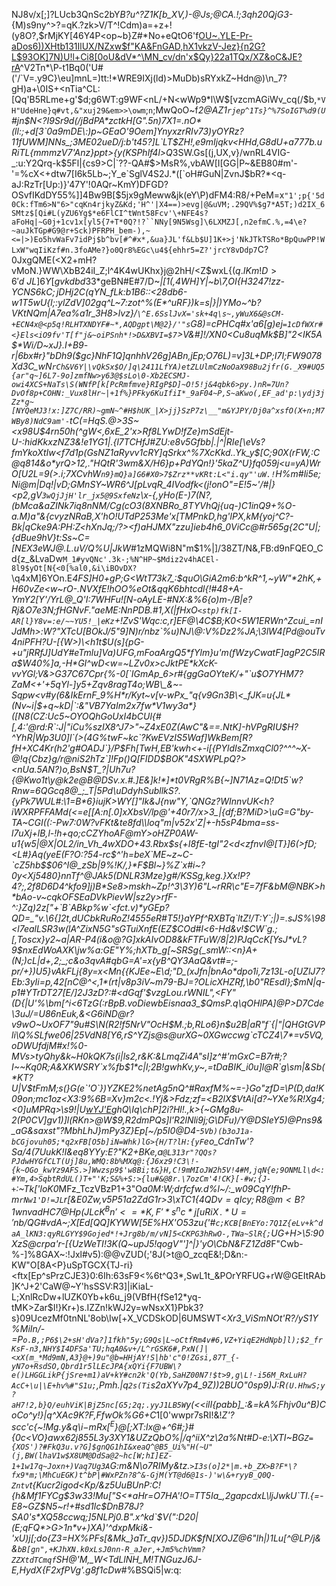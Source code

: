 NJ8v/x[;]?LUcb3QnSc2bY*B?u^?Z1K[b_XV,)-@Js;@CA.!;3qh20QjG3-*{M)s9ny^>?=qK.?zk>V/T^!Cdm)a=+z+!(y8O?,$rMjKY[46Y4P<op~b}Z#*No+eQtO6'f[OU~.YLE-Pr-aDos6))XHtb131IlUX/NZxw$f"KA&FnGAD,hX1vkzV-Jez}{n2G?L$93OK]7N)U!l+Ci8[0oU&dV*^\MN_cv/dn'x$Qy}22a1TQx/XZ&oC&JE?rA]({TkR|SJVr.=A!}S}|%`c8dl=Jj-M_EmakA|wjClzLOj,g,#i.|7XCnB95RbE_FW916o!^7N}Jym!bq7nZ4kb?)^V2Tn*\P-t1Bq0('U#('/`V=.y9C}\eu]mnL=)tt:!*WRE9IXj(ld)>MuDb)sRYxkZ~Hdn@)\n_7?gH)a+\0IS+<nTia^CL:[Qq'B5RLme+g'$d;g6WT:g9WF<nL/+N<wWp9*l\W$[vzcmAGiWv_cq(/$b,`*VH"UdeHne}q#vt,&"xuj29&em>>\owm`;`n`;MwQoO~f*2@AZ1`rjep^1Ts}^%7SoIGT%d9(U`#jn$N<?I9Sr9d(/jBdPA*zctkH[G".5n)7X1=.nO*(ll:;+d[3`0a9mDE\:)p~GEaO'9Oem]YnyxzrRIv73)yOYRz?11fUWM]NNs_;3ME02ueD/j:b't45?]L`LT$ZH!,e9m$Ijqk%dLi#8Q%u(~k|~mSD1(w!Fj_]?`)^{Mx^&L|.|,2yfXus|~NRBQ,pGVUvJ|_=LN:'9wHfz{@n'jBJQ\`@]VwLWrw}L(.U)0>M7}s/I.^;KID!PPnM-3z3/"{{$k7,:7SqTU6p4Y<?Z]_4!^<mC,0:55Q.Qxl.&_@p~G7edovd8s/X]z0IQ|:MqgL7]]>Z#[a)WLk1RNK_RPJGO1.?G\4mXJLy6J#N%3mim5Fkpp'"HUa+/:yD(j?7a`CGIHox@iiDS3Zsfz*hEY:'SV=K*[2Yo(Nx0waomSzS%m}b-FS{7A6`O~Ph..Q'ge<o>^.TqznnK)`@wXH0a[O59HehBZj-"V?ux}]z9Uu(x1Hfd/(9{/HkXZev+e5L$q().lxy&f<:KTECgy|oJg7zp;mCT!#1d-upaS0;b&a7vDJ0wrE!&?BZtUKLM4UL3&yJRQ:P,'ydU1AVdlIPxQ9S_#3.7Ct<yu-cQNxG>n7fj7AJ.*tiIS%1,d2(z>T1nvzF`:?bLvUJ3SmjV)c5=$_],N{^qA{$j}nni:rIKWX6+cp8/]T<IW=ec\Xw;rn>>01-Q7PJ\|\+{y7[01'aPy)'U&*=2?&4-8p]vDxQnMDI@mPzWgCD[lfLl1U[pA&5`LI;TTR&mpQ+M`t5lBSDKTf%Rc:)C4-F^i_Q]cWy}yN#T[!NGau[b?FZ=a^d'="[`[iB7zVS|{Ha~)|&~tUcI$I!7eU31j=hsFF7YC{vi>~D9(cfnSWl+>/P:tymy&dh1l\-Gktf%p{t"jk=;"-=LwN|H7ao{Ha0R227ujrIXAFke#*@B{uN'2DK&e~`0|j}w<+.tW7>r&DD]=xf4%/YWc:(yzFLCtF_dTC2Bcy?WgO9;x?-2HAThSDJ,RuAi_x#Vz:\2Om7f_8v1CXP(<n0oFob5g:AdL6wIJuL$~j%.}>+?{Y7-j\kg+5H+c/*0@nhm>^}vRisgImdi&U4nUFkWD`9o5[Lt<G40q7S55O79ixKze$G3z)-I|/TT#b%HM{4XDK:c\"}E$d8/_CD`.8}@T*/3/[x[3&"`;XeW-:Rm(E,M;aGmEe9/8^c_yuat2Rt"wjq<P,m2}AotQVVi8ht{-bu|Sp/n7M(eAF7E+.mJB">?A3MCzdn"!q9;%cVD&Gm0Oy9!`6xAi,v*f-kmV}z@3hml6'*k*^}g#jX`xH@P6{"t-90zcW;3Y}4:*"{e:OTa3bqU9/+aDn,D6@O2&2#YpYpg}/3peXLtc7-_N^wR5;Nn"5e@H#qd:9&}%Jy{A91Sv*<.te{c@&g%N$`CmDjENpxluE3xXlU=$AW}VP-"+*BaZYVez\rn>6,3M#hF-q&i+K$B6q>961z;rP`>@R^BxtNB\mIZ2xk?3[3}7^38-P2<V>t!XH}ids$WD3,U_||'Xu~a"`7s<FtE\8wcpL9LYR*A<);@HY|OI^N!'wqUQ<n;#v|1G>NA6[q)Zhr{G986,WmrO+oRD_$f"~}sV,zz>$[XVe"n\</1c(~0yXd$PD6)-w{o3S5M$R1vJ=v'"}a7`v=chaHe[K.7xt2TT[g">#Ghf?+aH$EZP#R"ATuS}9/lWZNvI8%?3[bh{As~f#oAd:Xq*;i#SZ%`|Rd^rI8}Z=]$v<HHd,G8dU+a777b.uRiTL{mmmzV7'Anz}ppt>{y(KSPhlf4l>Q*3SW.Gs[(j,UX,v}/wnRL4VIG-_:u:Y2Qrq-k$5Fl|{cs9>C|`??-QA#$>MsR%,vbAW[I[GG|P~&EB80#m'-'=%cX<+dtw7[I6k5Lb~;Y_e`SglV4S2J.*([`oH#GuN|ZvnJ$bR?*<q-aJ:RzTr[Up:)}'47Y'!0AQr~KmY)DFGD?OSvfIKdDY55%]]4Bw9B[$5jx9gMeww&jk(eY\P)dFM4:R8/+PeM=x`"1';p{'5d0Ck:fTm6>N"6>"cqKn4rjkyZ&Kd;'H^'|X4==)>evg|@&uVM;.29QV%$g7*A5T;)d2IX_6SMtz$[Qi#L(yZU6Yg$*e6FlCI^tWnt58Fcv'\+NFE4s?aFoHq|~G0j+1cv1x[yl5{7+T*0Q?!?``NNy[9N5Wsg]\6LXMZJ[,n2efmC.%,=4\e?~auJkTGp#G9@r+Sck)PFRPH_bem-),~<=|>)Eo5hvWaFv7idPj$b^bv[#^#x*,&ua}JL'f&Lb$U]1K+>j'NkJTkTSRo*BpQuwPP!WLxW"wqIiKzf#n.3foAMe?}o0Qr8%EGc\u4${ehhr5=Z?'jrcY8vDdp7`C?0JxgQME(<X2+mH?vMoN.}WW\XbB24iI_Z;l^4K4wUKhx}j@2hH/<Z$wxL{$(q.IKm!D>6'd~JL]6Y[gvkdbd33*$geBN#E#7/D~_|[1(,4WH]_Y|~b\7,OI{H3247!zz-YCNS6$kC;jD%<~6S+I(hoUMikwn:A=B(`8&QOP7g<|=sMNPQfRcEn5NX&Hi3,>Ms9+Ci8xw1~.Q[7b~aCU#uIF[>Dyp]Shdat`Q~U2is\<Wf[I^#sw-aU:8WYx2VnsDrF3kI>AaiKT6i;0^{E-|0ePnP2kAF1C$X4LeY0N0B(E[b{<&OB4Z2"&6ahdQ;o6O-DY'g+18X6DtH/F+4qQKf:2!Y#@i<cO{^k?pcVOCx9hO]Jbe4=N)&P='HtBi.NhAc[5e+7y=+AZlc6:ba#&2~$P1mXQ"PJ}VUT8b*q!2uC.uUu}.X2%:K0r_jiiGf\:*(IK\`~[;$Q=xJ"b&496PIb"34uq=&eB\N;a(l36Il},`'IY[)2-55/d@2An8SH0IBXqDw1f#>v&+xofS(Tic\NjIqip>bp4U-#?D~/BB"`#[9na_CB7T%Z;X*X'%e7`"I-$Hj2C(qYN_fLk:b1B6::<28db6-w1T5wU{l;:ylZdV]02gq^L~*7:zot^%*(E*^uRF})k=s|}|)YMo~^b?VKtNQm|A7ea%a1r_3H8>lvz}/`\^E.6SslJvX='sk+4q\s~,yWuX6&@sCM-+ECN4x@<p5q!RLHTXNDYF#~*,AQDgpt\M@2}/'"s`G8)=cPHCq#x'a6[g)ej`=1cDfWXr#<}Els<iO9fv'T[f"j&~oiPSnh*!>D&XBVI=$7`>V&#]!/XN0<Cu8uqMk$B]"2<IK5A$*Wi/D~xJ}.I+B9-_r|6bx#r}"bDh9($gc}NhF1Q]qnhhV26g]ABn,jEp;O76L)=v]3L+DP;I7I;FW9078Xd3C_wN`rCh&V6Y|\vQkSx$O/]q\2411LfYA)etZLUlmCzNoOaX98Bu2jfr(G._X9#UQ5{ar"q~]6L7-9o]zmfNw>y63@$sLo\0-Xb2ECSMJ-owi4XCS+NaTs\S(WNfP[k[PcRmfmve}RIgP$D]~O!5!j&4qbk6>py.)nR=7Un?DvOf8p+COHN:_Vux8lHr~|+1f%}PFky6KuIfiI*_9aF04~P,S~aKwo(,EF_ad'p:\ydj3jZz*g~[NYQeMJ3!x:]Z7C/RR)~gmN~^#H$hUK_|X>jj}SzP7z\__"m&YJPY/Dj0a^xsfO(X+n;M7WBy8)NdC9am'-`tC(=HqS.@>3S~<x98U$_4rn50h(^gW<,6xE_2'x>Rf8LYwD!fZe}mSdE*jt-U-:hidKkxz*NZ3&!e1YG1|.{l7TCHfJ#ZU:e8v5Gfbb|.|^|RIe[\eVs?fmYkoXtIw<f7d1p(GsNZ1aRyvv1cRY]qSrkx^%7XcKkd..Yk_y$[C;90X(rFW,:C@q814_&o*yrQ>12,."HQtR'3wm&X/H6}p+PdYQn!}'5kaZ^U}fq059j<u=yA)WrO[U2L=9(>.i;7XCvhW`n9}mQ}a]G6#X0>7$Zrz**vKRt:L<"i.qy"'uW.!`H%m#li5e;Ni@m|Dq!|vD;GMnSY_~WR6^J[pLvqR_4IVod*fk<\(j!onO"*=E!5~'/#|}<p2,gV`3wQjJjH'lr_jx5@9SxfeNz`\x-{,yHo(E-)7(N?,(bMca&a*ZINk7iq8nNM/Cg(cO3(8XNBRo_8TYVhQj{uq-)C1inQ9+*%O-a.M)a"&{cvyzNRaB,X'hO!UTdP253Me'x[TMPnkD,hg'lPX,kM{yoj^C?-Bk|qCke9A:PH:Z<hXnJq;_/?><f)aHJMX"zzu]ieb4h6_0ViCc@#r565g{2C"U|;{dBue9hV}t:Ss~C=[NEX3eWJ@.L.uV/Q%U|JkW_#1zMQWi8N"m$1%|]/38ZT/N&,FB:d9nFQEO_Cd{z_&LvaDw`M_1#yvQNc'.3k-;%N^HP~$Mdiz2v4hACEl-8l9$yOt[N{<0[%al0,&i\iBOvDX?`\q4xM]6YOn.E*4FS]H0+gP;G<WtT73k7_:$quO\GiA2m6:b^kR^1,~yW"*2hK,+H60vZe<w~rO-.NVXfE!hOO%*eOt&qqK6bhtcdl{!#48+A-YmY2[Y'/YrL@_Q'I:7WHFu![N-oAyLE-#NX:&%6{o)m-/B|e?Rj&O7e3N;fHGNvF."aeME:NnPDB.#1,X(|fHxO`<stp)fk[I-AR[l}Y8v=:e/~~YU5!_|eKz`+!ZvS'Wqc:c,r]E*F@\4C$B;K0<5W1ERWn^Zcui_=nIJdMh>:W?"XTcU[BOkJ/5"9]N)r/nbz`%u)NJ\@:V%Dz2%JA;\3lW4[Pd@ouTv4niPFH?U-[{W>)\<h1t$U(s]{pG-+u"jRRfJ]UdY#eTmlu]Va)UFG,mFoaArgQ5*fYlm}u'm(fWzyCwatF]agP2C5IRa$W40%]a,-H*GI^wD<w=~LZv0x>cJktPE*kXcK-vvYGl;V&>G37C67Cpr{%-0[`IGmAp_6>r#{ggGaOYteK/+"`u$O7YHM7?ZaM<+'+5qYl-]y5+Zqv8ragT4o;WB\_&~-Sqpw<v#y(6&IkErnF_9%H*r/Kyt~v[v-wPx_"q{v9Gn3B\<_fJK=u{JL*(Nv~i|$+q~kD|`:&"VB7YaIm2x7fw*V1wy3a*}([N8(CZ:Uc5~OYOQhGoUxI4bCUl{#[,4:'@rd:R`:J|"iCu%szIX8^J7>"~Z4xE0Z(AwC"&==.NtK]-hVPgRIU$H?^YhR|Wp3U0]l`(>(4G%twF~kc`?KwEVzIS5Waf]WkBem[R?fH+XC4Kr(h2'g#OADJ`}/P$Fh[TwH,EB'kwh<+-i[{PYldIsZmxqCl0?^^^~X-@!q{Cbz}g/r@niS2hTz`]!Fp()Q[FIDD$BOK"4SXWPLpQ?><nUa.5AN?)o,BsN$T_?|Uh7u?{@Kwo1t\y@k2e@B@DSv.x.#.]E&]k!*]*t0VRgR%B{~]N71Az=Q!Dt5`w?Rnw=6QGcq8@_;_T|5Pd\uDdyhSubllkS?.{yPk7WUL#:\1=B*6}iujK>WY[]"Ik&J{nw"Y,`QNGz?WInnvUK<h?iWXRPFFAMd(<=e[[A:n[.0]xXbsV/lp@'+40r7/x>3_|{df;B?MiD>\uG=G"by-TA~CGI((:-Pw7:0W?vFKt&te8fd\\loq"m|v52x'Z|+-h5sP4bma=ss-l7uXj+lB,l-!h+qo;cCZYhoAF@mY>oHZP0AW-u1{w5|@X|OL2/in_Vh_4wXDO+43.Rbx$s{+I8fE-tgI"2<d<zfnvI@[T}]6(>fD;<L#}Aq(yeE(F?O:?54-rc$^'h=beX`ME~z~C-`cZ5hb$$06^I@_zSb|9%!K/,}*F$Bl~}%Z`x#i~?0y<Xj5480}nnTf^@JAk5(DNLR3Mze}g#/KSSg,keg.}Xx!P?4?;,2f8D6D4^kfo9]j)B*Se8>mskh~Zp!^3\3Y)6"L~rRR\c"E=7fF&bM@NBK>h*bAo-v~cqkOFSEaDVkPievW|sz2y>rfF-^:}Zq)2z["+`B`ABkp%w`<fct.v)*yGEp?QD=_"v.\6{]2t,dUCbkRuRoZ!4555eR#T5!}aYPf^RXBTq`ltZ!/T:Y`;|)=.sJS%\98<l7ealLSR3w(lA^ZixN5G"sGTuiXnfE(EZ$COd#l<6-Hd&v!$CW`g.;[,Toscx}y2~a|AR-P4(i&o@?G]xkAIvOD8&kFTFuW/8|2)PJqCcK[YsJ*vL?9$nxEdWoAXK\jw%a:GE"Y%;hXTb_g[~SRSg{_smW::<n}A+(N;)cL|d+,2;_;c&o3qvA#qbG=A'=x{yB^QY3AaQ&vt#=;-pr/+})U5}vAkFLj{8y=x<Mn{{KJEe~E\d;"D_(xJfn|bnAo*dpo1i,7z13L-o[UZlJ7?Eb:3yIi=p,42[nC@^<,1*(rt|v8p3iV~m79-BJ=?OLicXHZRf,\b0"REsdl};$mN|q-p1#YTrDT27[E/]2J3zD?:#<dGqf'$vzgLou.rWNIL",<FY"(D{|U'%\bm[^i<6TzG(:rBpB.voDiewbEisnaa3_$QmsP.q\qOHlPA]@P>D7Cde\3uJ/=U86nEuk,&<G6iND@r?v9wO~UxOF7"9u#S\N(R2!f5NrV"OcH$M.;b,RLo6}n$u2B|aR"f`{|"|QHGtGVPli\Q%SLfwe06|25VdN8[Y6,rS^YZjs@s@urXG~0XGwccwg`cTCZ4\7*=v5VQ,oDWUfdjM#x!%0-MVs>tyQhy&k~H0kQK7s(i|ls2,r&K:&LmqZi4A"sI]z^#'mGxC=B7r#;?I~~Kq0R;A&XKWSRY`x%fb$1*c|l;2B!gwhKv,y~,=tDaBIK_i0u]l@R`g\sm|&Sb(*KT?U|V$tFmM;s(}G(e`'O`})YZKE2%netAg5nQ^#RaxfM%~=-}Go"zfD=\P(D,da!K09on;mc1oz<X3:9%6B=Xv}m2c<.!Yj&>Fdz;zf=<B2lX$VtAi[d?~YXe%R!Xg4;<0]uMPRq>\s9!|U[wYJ'E](u9fVTe%oVgJL!<s@}ksL(;g{"JB2fV5S_?^J~fGt~.AoT;T*2To@0+|X'yUT|AUrXq(%XD:kD@)EEmkOl'>[)qU[-g'57a${:3,Ss&&^a)ghQ\Iq\chP]2i?Hl!.,k>{~GMg8u-2(P0C$V]%0-C%TjfF(E\Iw58H=1j!4S#{w&^_keIQT4o,w!)?g>!=+B>d4Rv=>(%7\l^,X`Dj.IWtkR~gl~%(PBTp*.wGCpa8Ey,2AQ60"`W3~s9H)!+7U};4&](D0nw+GY<HI)VnR8N_2NL!\BR4yV3sW8&QK<Q[bVg0I8Deu)+:~-|F7ez@cOyNRz?jz0d|x.p"m:6WZr$gv1)]l(RKn>@W$9,R2dmPQs]l'R2lNli9j;*G\DFu)*/Y@DSIeY5)@Pns9&_aG&saxst"?MbhLhJ}mPy3Z}Ep[~/p5I0@D4-`5Vb)(b3oJ1a-bCGjovuh05;*q2xFB[O5b]iN=Whk)lG>{H/T?lH:{yF`eo_CdnTw'?Sa/4(7UukK!I&eq8YYy:E?"K2+BKe,a`@L313r"?QQs?PJdwHYGfCLT(Uj]8u,WMQ:8b%MXq@:{J6xz9!C3\!-{k~OGo_kwYz9AFS.>]Wwzsp9$'w8Bi;t&}H,C!9mMIoJW2h5V!4#M,jqN{e;9ONMLl\d<:#Ym,4>SqbtRdUL()T+"'K;S&%+S:>{lu#&@8r.\7ozCm'4!CK}[-#w;{J-+`:~Tk['loK0*MFz_TczVBzP1+3"O*a0M:W;drfcfw.d%l~/:_w09CqY!fhP-m`rNw1'D!=JL`r[&E0Zw,v5P51a2ZdG1r>3\xTC1{4$QDv=qIcy;R8@m<B?1wnvadHC7@Hp(JLcK^Bn'<=*K,F'*s^nc*j[uRiX\,.*U='nb$/QG#vdA~;X[Ed[QQ]KYWW[5E%HX'O53zu{'#`c;KCB[BnEYo:7Q1Z{eLv+k^daA_lKN3:qyRLGYY$9Gojed*!+Jrg8b/m/vN]5<CKPG3hRwO-,TWa~SlR{;`UG+H>\5:90XzS@crpa'r-[{UzWeTI!3K(Q~upJ5!qogV"']^|}'yO\\CbN&FZ1Zd8*F"Cwb-\%-]%8GAX~:!Jxl#v5):@@vZUD(;'8J(>t@O_zcqE&!;D&n:-KW"O[8A<P}uSpTGCX{TJ-ri}<ftx[Ep^sPrzCJE3}0:6Ih:63sF9<%6t^Q3*,SwL1t_&POrYRFUG+rW@GEItRAb]K^J+2'CaW@~Y'hsSSV:R3]|iKiaL-L;XnlRcDw+lUZK0Yb+k6u_j9(VBfH{fSe12*yq-tMK>Zar$I!}Kr+)s.IZZn!kWJ2y=wNsxX1\}Pbk3?s}09UcezMf0tnNL'8ob\Iw[+X_VCDSkOD|6UMSWT<*Xr3_ViSmNOt'R?/yS1Y%MiIn/-=P`o.B,;P6$\2+sH'dVa?]1fkh"5y;G9Qs|L~oCtfRm4v#6,VZ+YiqE2HdNpb]l);$2_frKsF-n3,NHY$I4DFSa'TU;hqA0&v+/L^rGSK6#,PxN(]|<xX(m_*Md9mN,A3}@+)9u"@b=HHjAY!S|hb'c"0!ZGsi,87T_{-yN7o+RsdSO,Qbrd1r5lLEcJPA{xQYi{F7UBW\?e()LHGGLikP{jSre+m1)aV+kY#cn2k'Q(Yb,SaHZ00N7!$t>9,g\L!-i56M_RxLuH?AcC+\u|\E+hv%#"S1u;`,Pmh$.|q$`2s(Ti`s2aXYv7p4_9Z))2BUO"0sp9)J:R`(U.HhwS;y?aH7!2,b}Q/euhViK|BjZ5nc[G5;2q;.yyJ1LB5W`y(<<ilI{pabb]_:&=kA%Fhjv0u^B)CoCo^y\!}|q^XAc9K?F,FfwOk%G6+C*1[0'wwpr7sRI!&!*Z'?scc'c{~!Mg.y&q\i$-mRx[^E$}@[;XT:lx@+^6#\;}#{0c<VO}awx62j855L3y3XY1&UZzQbO%|/q^iiX^z\2a%Nt#D-e:\XTI~BG`Z={XOS')?#FkQ3u.v?G]$gnQG1hI&xeaQ^@B5_Ui%"H(~U"(j,BW(lhaV1w$X8UM@DdSa@2~hc[W;hI]EZ-1+1w17q~Joxn+)Vaq7Ug3A`G:m&N\o7RIMy&tz.`>I3s(o]2*|m.+b_ZX>B?F*\?fx9*m;\MhCuEGK)t^bP|#WxPZn?8^&-GjM(YT@d6@1s-)'w\&+ryyB_Q0Q-Zntv`t{Kucr2igod<Kp/&z5UuBUnP:C!{h&Mf1FYCg$3w33!Mu["S<*aHr=O7HA'!O=TT5Ia_,2gapcdxL\ljJwkU`TI.{=-E8~GZ$N5~r!+#sd1lc$DnB78J?SA0's*XQ58ccwq;]5NLPj0.B".x^kd`$V(":D20|(E;qFQ*>G>1n*v+)XA)'^dxpMki&-'xU)j[;do{Z3=HX%PFs[&Mk_}aTr_qv})5DJDK$fN[XOJZ@6"Ih|)1Lu[^@LP/j&&`bB[gn",+KJhXN.k0xLsJ0nn-R_aJer,+Jm5%chVmm?ZZXtdTCmqf`SH@'M,_W<TdLlNH_M!TNGuzJ6J-E,HydX{F2xfPVg'.g8f1cDw*#%BSQi5|w:q: